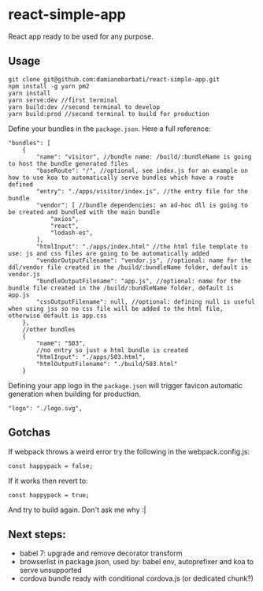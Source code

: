 # react-simple-app

React app ready to be used for any purpose.

## Usage
```
git clone git@github.com:damianobarbati/react-simple-app.git
npm install -g yarn pm2
yarn install
yarn serve:dev //first terminal
yarn build:dev //second terminal to develop
yarn build:prod //second terminal to build for production
```

Define your bundles in the `package.json`.
Here a full reference:
```
"bundles": [
    {
        "name": "visitor", //bundle name: /build/:bundleName is going to host the bundle generated files
        "baseRoute": "/", //optional, see index.js for an example on how to use koa to automatically serve bundles which have a route defined
        "entry": "./apps/visitor/index.js", //the entry file for the bundle
        "vendor": [ //bundle dependencies: an ad-hoc dll is going to be created and bundled with the main bundle
            "axios",
            "react",
            "lodash-es",
        ],
        "htmlInput": "./apps/index.html" //the html file template to use: js and css files are going to be automatically added
        "vendorOutputFilename": "vendor.js", //optional: name for the ddl/vendor file created in the /build/:bundleName folder, default is vendor.js
        "bundleOutputFilename": "app.js", //optional: name for the bundle file created in the /build/:bundleName folder, default is app.js
        "cssOutputFilename": null, //optional: defining null is useful when using jss so no css file will be added to the html file, otherwise default is app.css
    },
    //other bundles
    {
        "name": "503",
        //no entry so just a html bundle is created
        "htmlInput": "./apps/503.html",
        "htmlOutputFilename": "./build/503.html"
    }
```

Defining your app logo in the `package.json` will trigger favicon automatic generation when building for production.
```
"logo": "./logo.svg",
```

## Gotchas
If webpack throws a weird error try the following in the webpack.config.js:
```
const happypack = false;
```
If it works then revert to:
```
const happypack = true;
```
And try to build again.
Don't ask me why :|

## Next steps:
- babel 7: upgrade and remove decorator transform
- browserlist in package.json, used by: babel env, autoprefixer and koa to serve unsupported
- cordova bundle ready with conditional cordova.js (or dedicated chunk?)